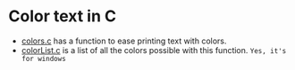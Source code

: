 # Color text in C
- [colors.c](https://github.com/DeetSteve00/a/blob/main/colors.c "colors.c") has a function to ease printing text with colors.
- [colorList.c](https://github.com/DeetSteve00/a/blob/main/colorList.c "colorList.c") is a list of all the colors possible with this function.
`Yes, it's for windows`
